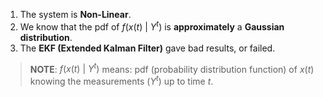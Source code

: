 1. The system is **Non-Linear**.
2. We know that the pdf of $f(x(t) \ | \ Y^t)$ is **approximately** a **Gaussian distribution**.
3. The **EKF (Extended Kalman Filter)** gave bad results, or failed.

> **NOTE**:
> $f(x(t) \ | \ Y^t)$ means: 
> pdf (probability distribution function) of $x(t)$ knowing the measurements ($Y^t$) up to time $t$.